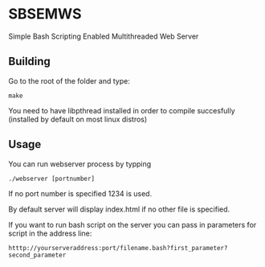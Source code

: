 SBSEMWS
=======

Simple Bash Scripting Enabled Multithreaded Web Server

Building
---------------------------
Go to the root of the folder and type:
    
    make

You need to have libpthread installed in order to compile succesfully (installed by default on most linux distros) 

Usage 
--------------------------

You can run webserver process by typping

    ./webserver [portnumber]
    
If no port number is specified 1234 is used.

By default server will display index.html if no other file is specified.

If you want to run bash script on the server you can pass in parameters for script in the address line:

    htttp://yourserveraddress:port/filename.bash?first_parameter?second_parameter

